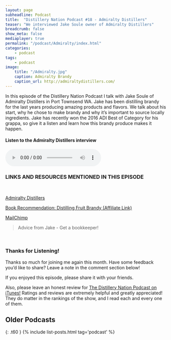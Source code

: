 ```yaml
---
layout: page
subheadline: Podcast
title:  "Distillery Nation Podcast #18 - Admiralty Distillers"
teaser: "We interviewed Jake Soule owner of Admiralty Distillers"
breadcrumb: false
show_meta: false
mediaplayer: true
permalink: "/podcast/Admiralty/index.html"
categories:
    - podcast
tags:
    - podcast
image:
    title: "/Admiralty.jpg"
    caption: Admiralty Brandy
    caption_url: http://admiraltydistillers.com/
---
```

In this episode of the Distillery Nation Podcast I talk with Jake Soule of Admiralty Distillers in Port Townsend WA. Jake has been distilling brandy for the last years producing amazing products and flavors. We talk about his start, why he chose to make brandy and why it’s important to source locally ingredients. Jake has recently won the 2016 ADI Best of Category for his grappa, so give it a listen and learn how this brandy produce makes it happen.


<h4>Listen to the Admiralty Distillers interview</h4>
<audio src="http://www.mastrogiannisdistillery.com/distillerynation/2016/018-DNP-Admiralty.mp3" type="audio/mp3" controls="controls"></audio>


<h3>LINKS AND RESOURCES MENTIONED IN THIS EPISODE</h3>
<br>

[Admiralty Distillers][1]

[Book Recommendation:  Distilling Fruit Brandy (Affiliate Link)][2]

[MailChimp][3]


<blockquote>Advice from Jake - Get a bookkeeper!</blockquote>

 [1]: http://admiraltydistillers.com/
 [2]: http://amzn.to/2gddXKy
 [3]: https://mailchimp.com/
 
<br>
<h3>Thanks for Listening!</h3>

Thanks so much for joining me again this month. Have some feedback you’d like to share? Leave a note in the comment section below!

If you enjoyed this episode, please share it with your friends.

Also, please leave an honest review for [The Distillery Nation Podcast on iTunes!][5] Ratings and reviews are extremely helpful and greatly appreciated! They do matter in the rankings of the show, and I read each and every one of them.


[5]: https://itunes.apple.com/us/podcast/distillery-nation-podcast/id1040367741


## Older Podcasts
{: .t60 }
{% include list-posts.html tag='podcast' %}